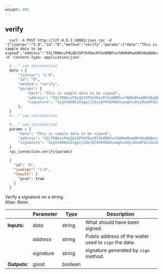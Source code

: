 ```yaml
---
weight: 805
---
```


## **verify**

```shell
  curl -X POST http://127.0.0.1:18082/json_rpc -d '{"jsonrpc":"2.0","id":"0","method":"verify","params":{"data":"This is sample data to be signed","address":"55LTR8KniP4LQGJSPtbYDacR7dz8RBFnsfAKMaMuwUNYX6aQbBcovzDPyrQF9KXF9tVU6Xk3K8no1BywnJX6GvZX8yJsXvt","signature":"SigV14K6G151gycjiGxjQ74tKX6A2LwwghvuHjcDeuRFQio5LS6Gb27BNxjYQY1dPuUvXkEbGQUkiHSVLPj4nJAHRrrw3"}}' -H 'Content-Type: application/json'
```
```python
  #...^ see introduction
  data = {
      "jsonrpc": "2.0",
      "id": "0",
      "method": "verify",
      "params": {
          "data": "This is sample data to be signed",
          "address": "55LTR8KniP4LQGJSPtbYDacR7dz8RBFnsfAKMaMuwUNYX6aQbBcovzDPyrQF9KXF9tVU6Xk3K8no1BywnJX6GvZX8yJsXvt",
          "signature": "SigV14K6G151gycjiGxjQ74tKX6A2LwwghvuHjcDeuRFQio5LS6Gb27BNxjYQY1dPuUvXkEbGQUkiHSVLPj4nJAHRrrw3",
      },
  }
  #...^ see introduction
```
```py
  #...^ see introduction
  params = {
      "data": "This is sample data to be signed",
      "address": "55LTR8KniP4LQGJSPtbYDacR7dz8RBFnsfAKMaMuwUNYX6aQbBcovzDPyrQF9KXF9tVU6Xk3K8no1BywnJX6GvZX8yJsXvt",
      "signature": "SigV14K6G151gycjiGxjQ74tKX6A2LwwghvuHjcDeuRFQio5LS6Gb27BNxjYQY1dPuUvXkEbGQUkiHSVLPj4nJAHRrrw3",
  }
  rpc_connection.verify(params)
```
```json
  {
    "id": "0",
    "jsonrpc": "2.0",
    "result": {
      "good": true
    }
  }
```
Verify a signature on a string.  
Alias: *None*.  

|             | Parameter   | Type    | Description
| ---         | ---         | ---     | ---
|**Inputs:**  | *data*      | string  | What should have been signed.
|             | *address*   | string  | Public address of the wallet used to `sign` the data.
|             | *signature* | string  | signature generated by `sign` method.
|**Outputs:** | good        | boolean |